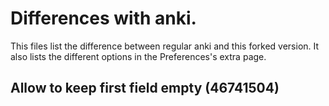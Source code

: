 # Differences with anki.
This files list the difference between regular anki and this forked
version. It also lists the different options in the Preferences's extra page.

## Allow to keep first field empty (46741504)

